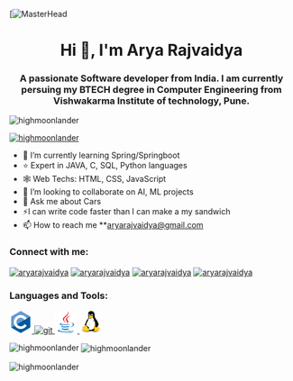 [![MasterHead](https://qrangers.com/wp-content/uploads/2021/09/Banner-Introduction-to-3D-Animation.png)

<h1 align="center">Hi 👋, I'm Arya Rajvaidya</h1>
<h3 align="center">A passionate Software developer from India. I am currently persuing my BTECH degree in Computer Engineering from Vishwakarma Institute of technology, Pune.</h3>


<p align="left"> <img src="https://komarev.com/ghpvc/?username=highmoonlander&label=Profile%20views&color=0e75b6&style=flat" alt="highmoonlander" /> </p>

<p align="left"> <a href="https://github.com/ryo-ma/github-profile-trophy"><img src="https://github-profile-trophy.vercel.app/?username=highmoonlander" alt="highmoonlander" /></a> </p>

- 🌱 I’m currently learning Spring/Springboot<br>
- ⭐️ Expert in JAVA, C, SQL, Python languages<br>
- 🕸️ Web Techs: HTML, CSS, JavaScript<br>
- 👯 I’m looking to collaborate on AI, ML projects<br>
- 💬 Ask me about Cars<br>
- ⚡I can write code faster than I can make a my sandwich<br>
- 📫 How to reach me **aryarajvaidya@gmail.com<br>

<h3 align="left">Connect with me:</h3>
<p align="left">
<a href="https://linkedin.com/in/aryarajvaidya" target="blank"><img align="center" src="https://raw.githubusercontent.com/rahuldkjain/github-profile-readme-generator/master/src/images/icons/Social/linked-in-alt.svg" alt="aryarajvaidya" height="30" width="40" /></a>
<a href="https://www.codechef.com/users/aryarajvaidya" target="blank"><img align="center" src="https://cdn.jsdelivr.net/npm/simple-icons@3.1.0/icons/codechef.svg" alt="aryarajvaidya" height="30" width="40" /></a>
<a href="https://www.hackerrank.com/aryarajvaidya" target="blank"><img align="center" src="https://raw.githubusercontent.com/rahuldkjain/github-profile-readme-generator/master/src/images/icons/Social/hackerrank.svg" alt="aryarajvaidya" height="30" width="40" /></a>
<a href="https://www.leetcode.com/aryarajvaidya" target="blank"><img align="center" src="https://raw.githubusercontent.com/rahuldkjain/github-profile-readme-generator/master/src/images/icons/Social/leet-code.svg" alt="aryarajvaidya" height="30" width="40" /></a>
</p>

<h3 align="left">Languages and Tools:</h3>
<p align="left"> <a href="https://www.cprogramming.com/" target="_blank" rel="noreferrer"> <img src="https://raw.githubusercontent.com/devicons/devicon/master/icons/c/c-original.svg" alt="c" width="40" height="40"/> </a> <a href="https://git-scm.com/" target="_blank" rel="noreferrer"> <img src="https://www.vectorlogo.zone/logos/git-scm/git-scm-icon.svg" alt="git" width="40" height="40"/> </a> <a href="https://www.java.com" target="_blank" rel="noreferrer"> <img src="https://raw.githubusercontent.com/devicons/devicon/master/icons/java/java-original.svg" alt="java" width="40" height="40"/> </a> <a href="https://www.linux.org/" target="_blank" rel="noreferrer"> <img src="https://raw.githubusercontent.com/devicons/devicon/master/icons/linux/linux-original.svg" alt="linux" width="40" height="40"/> </a> </p>

<p><img align="left" src="https://github-readme-stats.vercel.app/api/top-langs?username=highmoonlander&show_icons=true&locale=en&layout=compact" alt="highmoonlander" /></p>

<p>&nbsp;<img align="center" src="https://github-readme-stats.vercel.app/api?username=highmoonlander&show_icons=true&locale=en" alt="highmoonlander" /></p>

<p><img align="center" src="https://github-readme-streak-stats.herokuapp.com/?user=highmoonlander&" alt="highmoonlander" /></p>

